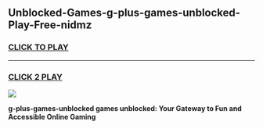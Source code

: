 
## Unblocked-Games-g-plus-games-unblocked-Play-Free-nidmz
<h3>
<a href="https://premium76.site?title=g-plus-games-unblocked&ref=09A">CLICK TO PLAY</a></h3>
<hr>

<h3>
<a href="https://premium76.site?title=g-plus-games-unblocked&ref=09A">CLICK 2 PLAY</a>
  
</h3>

<a href="https://premium76.site?title=g-plus-games-unblocked&ref=09A"><img src="https://clearcache.store/games.png"></a>


**g-plus-games-unblocked games unblocked: Your Gateway to Fun and Accessible Online Gaming**
